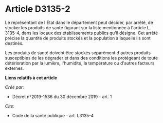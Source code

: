 # Article D3135-2

Le représentant de l'Etat dans le département peut décider, par arrêté, de stocker les produits de santé figurant sur la
liste mentionnée à l'article L. 3135-4, dans les locaux des établissements publics qu'il désigne. Cet arrêté précise la
quantité de produits stockés et la population à laquelle ils sont destinés. 

Les produits de santé doivent être stockés séparément d'autres produits susceptibles de les dégrader et dans des conditions
les protégeant de toute détérioration par la lumière, l'humidité, la température ou d'autres facteurs externes.

**Liens relatifs à cet article**

_Créé par_:

  - Décret n°2019-1536 du 30 décembre 2019 - art. 1

_Cite_:

  - Code de la santé publique - art. L3135-4
